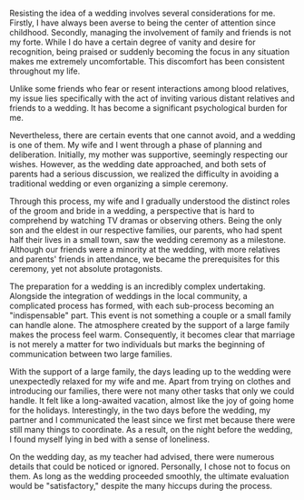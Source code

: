 Resisting the idea of a wedding involves several considerations for me. Firstly, I have always been averse to being the center of attention since childhood. Secondly, managing the involvement of family and friends is not my forte. While I do have a certain degree of vanity and desire for recognition, being praised or suddenly becoming the focus in any situation makes me extremely uncomfortable. This discomfort has been consistent throughout my life.

Unlike some friends who fear or resent interactions among blood relatives, my issue lies specifically with the act of inviting various distant relatives and friends to a wedding. It has become a significant psychological burden for me.

Nevertheless, there are certain events that one cannot avoid, and a wedding is one of them. My wife and I went through a phase of planning and deliberation. Initially, my mother was supportive, seemingly respecting our wishes. However, as the wedding date approached, and both sets of parents had a serious discussion, we realized the difficulty in avoiding a traditional wedding or even organizing a simple ceremony.

Through this process, my wife and I gradually understood the distinct roles of the groom and bride in a wedding, a perspective that is hard to comprehend by watching TV dramas or observing others. Being the only son and the eldest in our respective families, our parents, who had spent half their lives in a small town, saw the wedding ceremony as a milestone. Although our friends were a minority at the wedding, with more relatives and parents' friends in attendance, we became the prerequisites for this ceremony, yet not absolute protagonists.

The preparation for a wedding is an incredibly complex undertaking. Alongside the integration of weddings in the local community, a complicated process has formed, with each sub-process becoming an "indispensable" part. This event is not something a couple or a small family can handle alone. The atmosphere created by the support of a large family makes the process feel warm. Consequently, it becomes clear that marriage is not merely a matter for two individuals but marks the beginning of communication between two large families.

With the support of a large family, the days leading up to the wedding were unexpectedly relaxed for my wife and me. Apart from trying on clothes and introducing our families, there were not many other tasks that only we could handle. It felt like a long-awaited vacation, almost like the joy of going home for the holidays. Interestingly, in the two days before the wedding, my partner and I communicated the least since we first met because there were still many things to coordinate. As a result, on the night before the wedding, I found myself lying in bed with a sense of loneliness.

On the wedding day, as my teacher had advised, there were numerous details that could be noticed or ignored. Personally, I chose not to focus on them. As long as the wedding proceeded smoothly, the ultimate evaluation would be "satisfactory," despite the many hiccups during the process.
